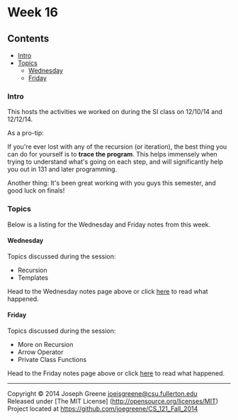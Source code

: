 # Week 16

## Contents
- [Intro](#intro)
- [Topics](#topics)
  - [Wednesday](#wednesday)
  - [Friday](#friday)
  
### Intro
This hosts the activities we worked on during the SI class on 12/10/14 and 12/12/14.

As a pro-tip:

If you're ever lost with any of the recursion (or iteration), the best thing you can do for yourself is to 
__trace the program__. This helps immensely when trying to understand what's going on each step, and will 
significantly help you out in 131 and later programming.

Another thing: It's been great working with you guys this semester, and good luck on finals!

### Topics
Below is a listing for the Wednesday and Friday notes from this week.

#### Wednesday
Topics discussed during the session:
- Recursion
- Templates

Head to the Wednesday notes page above or click [here](WED_NOTES.md) to read 
what happened.

#### Friday
Topics discussed during the session:
- More on Recursion
- Arrow Operator
- Private Class Functions

Head to the Friday notes page above or click [here](FRI_NOTES.md) to read 
what happened.

-------------------------------------------------------------------------------

Copyright &copy; 2014 Joseph Greene <joeisgreene@csu.fullerton.edu>  
Released under [The MIT License] (http://opensource.org/licenses/MIT)  
Project located at <https://github.com/joegreene/CS_121_Fall_2014>